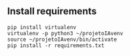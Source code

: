 ## Install requirements
    pip install virtualenv
    virtualenv -p python3 ~/projetoIAvenv
    source ~/projetoIAvenv/bin/activate
    pip install -r requirements.txt
